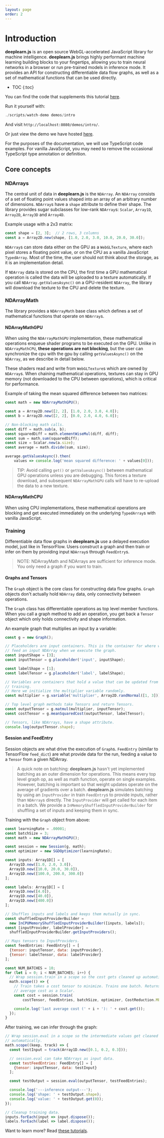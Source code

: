 ```yaml
---
layout: page
order: 2
---
```

# Introduction

**deeplearn.js** is an open source WebGL-accelerated JavaScript library for machine
intelligence. **deeplearn.js** brings highly performant machine learning
building blocks to your fingertips, allowing you to train neural networks
in a browser or run pre-trained models in inference mode. It provides an API for
constructing differentiable data flow graphs, as well as a set of mathematical
functions that can be used directly.

* TOC
{:toc}

You can find the code that supplements this tutorial
[here](https://github.com/PAIR-code/deeplearnjs/tree/master/demos/intro).

Run it yourself with:
```ts
./scripts/watch-demo demos/intro
```

And visit `http://localhost:8080/demos/intro/`.

Or just view the demo we have hosted [here](https://pair-code.github.io/deeplearnjs/demos/intro/).

For the purposes of the documentation, we will use TypeScript code examples.
For vanilla JavaScript, you may need to remove the occasional TypeScript type annotation or definition.

## Core concepts

### NDArrays

The central unit of data in **deeplearn.js** is the `NDArray`. An `NDArray`
consists of a set of floating point values shaped into an array of an arbitrary
number of dimensions. `NDArray`s have a `shape` attribute to define
their shape. The library provides sugar subclasses for low-rank `NDArray`s:
`Scalar`, `Array1D`, `Array2D`, `Array3D` and `Array4D`.

Example usage with a 2x3 matrix:

```js
const shape = [2, 3];  // 2 rows, 3 columns
const a = Array2D.new(shape, [1.0, 2.0, 3.0, 10.0, 20.0, 30.0]);
```

`NDArray`s can store data either on the GPU as a `WebGLTexture`, where each
pixel stores a floating point value, or on the CPU as a vanilla JavaScript
`TypedArray`. Most of the time, the user should not think about the storage,
as it is an implementation detail.

If `NDArray` data is
stored on the CPU, the first time a GPU mathematical operation is called the
data will be uploaded to a texture automatically. If you call
`NDArray.getValuesAsync()` on a GPU-resident `NDArray`, the
library will download the texture to the CPU and delete the texture.

### NDArrayMath

The library provides a `NDArrayMath` base class which defines a set of
mathematical functions that operate on `NDArray`s.

#### NDArrayMathGPU

When using the `NDArrayMathGPU` implementation, these mathematical
operations enqueue shader programs to be executed on the GPU. Unlike in
`NDArrayMathCPU`, **these operations are not blocking**, but the user can
synchronize the cpu with the gpu by calling `getValuesAsync()` on
the `NDArray`, as we describe in detail below.

These shaders read and write from `WebGLTexture`s which are owned by
`NDArray`s. When chaining mathematical operations, textures can stay in GPU
memory (not downloaded to the CPU between operations), which is critical for
performance.

Example of taking the mean squared difference between two matrices:

```js
const math = new NDArrayMathGPU();

const a = Array2D.new([2, 2], [1.0, 2.0, 3.0, 4.0]);
const b = Array2D.new([2, 2], [0.0, 2.0, 4.0, 6.0]);

// Non-blocking math calls.
const diff = math.sub(a, b);
const squaredDiff = math.elementWiseMul(diff, diff);
const sum = math.sum(squaredDiff);
const size = Scalar.new(a.size);
const average = math.divide(sum, size);

average.getValuesAsync().then(
    values => console.log('mean squared difference: ' + values[0]));
```

> TIP: Avoid calling `get()` or `getValuesAsync()` between mathematical GPU
operations unless you are debugging. This forces a texture download, and
subsequent `NDArrayMathGPU` calls will have to re-upload the data to a new
texture.

#### NDArrayMathCPU

When using CPU implementations, these mathematical
operations are blocking and get executed immediately on the underlying
`TypedArray`s with vanilla JavaScript.

### Training

Differentiable data flow graphs in **deeplearn.js** use a delayed execution model,
just like in TensorFlow. Users construct a graph and then train or
infer on them by providing input `NDArray`s through `FeedEntry`s.

> NOTE: NDArrayMath and NDArrays are sufficient for inference mode. You only need a
graph if you want to train.

#### Graphs and Tensors
The `Graph` object is the core class for constructing data flow graphs.
`Graph` objects don't actually hold `NDArray` data, only connectivity
between operations.

The `Graph` class has differentiable operations as top level member
functions. When you call a graph method to add an operation, you get back a
`Tensor` object which only holds connectivity and shape information.

An example graph that multiplies an input by a variable:

```js
const g = new Graph();

// Placeholders are input containers. This is the container for where we will
// feed an input NDArray when we execute the graph.
const inputShape = [3];
const inputTensor = g.placeholder('input', inputShape);

const labelShape = [1];
const labelTensor = g.placeholder('label', labelShape);

// Variables are containers that hold a value that can be updated from
// training.
// Here we initialize the multiplier variable randomly.
const multiplier = g.variable('multiplier', Array2D.randNormal([1, 3]));

// Top level graph methods take Tensors and return Tensors.
const outputTensor = g.matmul(multiplier, inputTensor);
const costTensor = g.meanSquaredCost(outputTensor, labelTensor);

// Tensors, like NDArrays, have a shape attribute.
console.log(outputTensor.shape);
```

#### Session and FeedEntry

Session objects are what drive the execution of `Graph`s. `FeedEntry`
(similar to TensorFlow `feed_dict`) are what provide data for the run,
feeding a value to a `Tensor` from a given NDArray.

> A quick note on batching: **deeplearn.js** hasn't yet implemented batching as an outer
dimension for operations. This means every top level graph op, as well as math
function, operate on single examples. However, batching is important so that
weight updates operate on the average of gradients over a batch. **deeplearn.js**
simulates batching by using an `InputProvider` in train `FeedEntry`s to
provide inputs, rather than `NDArray`s directly. The `InputProvider`
will get called for each item in a batch. We provide a
`InMemoryShuffledInputProviderBuilder` for shuffling a set of inputs and
keeping them in sync.

Training with the `Graph` object from above:

```js
const learningRate = .00001;
const batchSize = 3;
const math = new NDArrayMathGPU();

const session = new Session(g, math);
const optimizer = new SGDOptimizer(learningRate);

const inputs: Array1D[] = [
  Array1D.new([1.0, 2.0, 3.0]),
  Array1D.new([10.0, 20.0, 30.0]),
  Array1D.new([100.0, 200.0, 300.0])
];

const labels: Array1D[] = [
  Array1D.new([4.0]),
  Array1D.new([40.0]),
  Array1D.new([400.0])
];

// Shuffles inputs and labels and keeps them mutually in sync.
const shuffledInputProviderBuilder =
  new InCPUMemoryShuffledInputProviderBuilder([inputs, labels]);
const [inputProvider, labelProvider] =
  shuffledInputProviderBuilder.getInputProviders();

// Maps tensors to InputProviders.
const feedEntries: FeedEntry[] = [
  {tensor: inputTensor, data: inputProvider},
  {tensor: labelTensor, data: labelProvider}
];

const NUM_BATCHES = 10;
for (let i = 0; i < NUM_BATCHES; i++) {
  // Wrap session.train in a scope so the cost gets cleaned up automatically.
  math.scope(() => {
    // Train takes a cost tensor to minimize. Trains one batch. Returns the
    // average cost as a Scalar.
    const cost = session.train(
        costTensor, feedEntries, batchSize, optimizer, CostReduction.MEAN);

    console.log('last average cost (' + i + '): ' + cost.get());
  });
}
```

After training, we can infer through the graph:

```js
// Wrap session.eval in a scope so the intermediate values get cleaned up
// automatically.
math.scope((keep, track) => {
  const testInput = track(Array1D.new([0.1, 0.2, 0.3]));

  // session.eval can take NDArrays as input data.
  const testFeedEntries: FeedEntry[] = [
    {tensor: inputTensor, data: testInput}
  ];

  const testOutput = session.eval(outputTensor, testFeedEntries);

  console.log('---inference output---');
  console.log('shape: ' + testOutput.shape);
  console.log('value: ' + testOutput.get(0));
});

// Cleanup training data.
inputs.forEach(input => input.dispose());
labels.forEach(label => label.dispose());
```

Want to learn more? Read [these tutorials](index.md).
